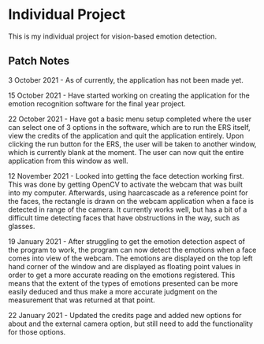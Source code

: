 # Individual Project

This is my individual project for vision-based emotion detection.

## Patch Notes

3 October 2021 - As of currently, the application has not been made yet.

15 October 2021 - Have started working on creating the application for the emotion recognition software for the final year project.

22 October 2021 - Have got a basic menu setup completed where the user can select one of 3 options in the software, which are to run the ERS itself, view the credits of the application and quit the application entirely. Upon clicking the run button for the ERS, the user will be taken to another window, which is currently blank at the moment. The user can now quit the entire application from this window as well.

12 November 2021 - Looked into getting the face detection working first. This was done by getting OpenCV to activate the webcam that was built into my computer. Afterwards, using haarcascade as a reference point for the faces, the rectangle is drawn on the webcam application when a face is detected in range of the camera. It currently works well, but has a bit of a difficult time detecting faces that have obstructions in the way, such as glasses.

19 January 2021 - After struggling to get the emotion detection aspect of the program to work, the program can now detect the emotions when a face comes into view of the webcam. The emotions are displayed on the top left hand corner of the window and are displayed as floating point values in order to get a more accurate reading on the emotions registered. This means that the extent of the types of emotions presented can be more easily deduced and thus make a more accurate judgment on the measurement that was returned at that point.

22 January 2021 - Updated the credits page and added new options for about and the external camera option, but still need to add the functionality for those options.